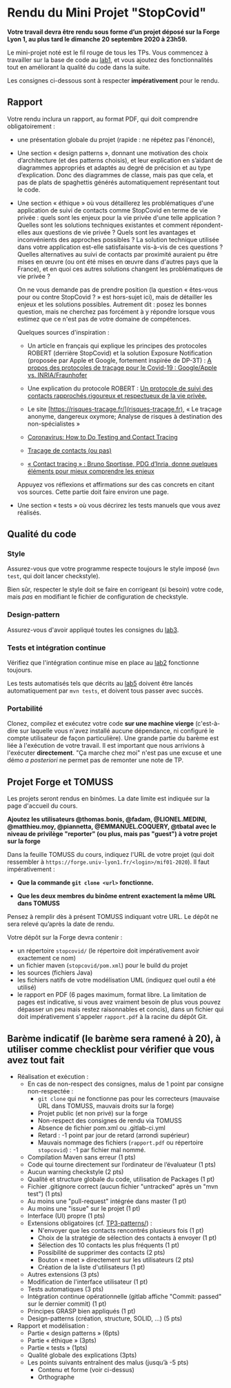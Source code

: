 # Rendu du Mini Projet "StopCovid"

**Votre travail devra être rendu sous forme d’un projet déposé sur la Forge Lyon 1, au plus tard le dimanche 20 septembre 2020 à 23h59.**

Le mini-projet noté est le fil rouge de tous les TPs. Vous commencez à
travailler sur la base de code au [lab1](TP1-java/), et vous ajoutez
des fonctionnalités tout en améliorant la qualité du code dans la
suite.

Les consignes ci-dessous sont à respecter **impérativement** pour le rendu.

## Rapport

Votre rendu inclura un rapport, au format PDF, qui doit comprendre
obligatoirement :

- une présentation globale du projet (rapide : ne répétez pas
  l'énoncé),

- Une section « design patterns », donnant une motivation des choix d’architecture (et des patterns choisis), et leur explication en s’aidant de diagrammes appropriés et adaptés au degré de précision et au type d’explication. Donc des diagrammes de classe, mais pas que cela, et pas de plats de spaghettis générés automatiquement représentant tout le code.
  
- Une section « éthique » où vous détaillerez les problématiques d'une application de suivi de contacts comme StopCovid en terme de vie privée : quels sont les enjeux pour la vie privée d'une telle application ? Quelles sont les solutions techniques existantes et comment répondent-elles aux questions de vie privée ? Quels sont les avantages et inconvénients des approches possibles ? La solution technique utilisée dans votre application est-elle satisfaisante vis-à-vis de ces questions ? Quelles alternatives au suivi de contacts par proximité auraient pu être mises en œuvre (ou ont été mises en œuvre dans d'autres pays que la France), et en quoi ces autres solutions changent les problématiques de vie privée ?

  On ne vous demande pas de prendre position (la question « êtes-vous pour ou contre StopCovid ? » est hors-sujet ici), mais de détailler les enjeux et les solutions possibles. Autrement dit : posez les bonnes question, mais ne cherchez pas forcément à y répondre lorsque vous estimez que ce n'est pas de votre domaine de compétences.

  Quelques sources d'inspiration :

  * Un article en français qui explique les principes des protocoles ROBERT (derrière StopCovid) et la solution Exposure Notification (proposée par Apple et Google, fortement inspirée de DP-3T) : [A propos des protocoles de traçage pour le Covid-19 : Google/Apple vs. INRIA/Fraunhofer](https://linuxfr.org/users/codefish/journaux/a-propos-des-protocoles-de-tracage-pour-le-covid-19-google-apple-vs-inria-fraunhofer)

  * Une explication du protocole ROBERT : [Un protocole de suivi des contacts rapprochés,rigoureux et respectueux de la vie privée.](https://www.inria.fr/sites/default/files/2020-04/Pr%C3%A9sentation%20du%20protocole%20Robert.pdf)

  * Le site [https://risques-tracage.fr/](risques-tracage.fr), « Le traçage anonyme, dangereux oxymore; Analyse de risques à destination des non-spécialistes »

  * [Coronavirus: How to Do Testing and Contact Tracing](https://medium.com/@tomaspueyo/coronavirus-how-to-do-testing-and-contact-tracing-bde85b64072e)

  * [Traçage de contacts (ou pas)](https://sites.google.com/view/covid19-distanciationsociale/)

  * [« Contact tracing » : Bruno Sportisse, PDG d’Inria, donne quelques éléments pour mieux comprendre les enjeux](https://www.inria.fr/fr/contact-tracing-bruno-sportisse-pdg-dinria-donne-quelques-elements-pour-mieux-comprendre-les-enjeux)
  
  Appuyez vos réflexions et affirmations sur des cas concrets en citant vos sources. Cette partie doit faire environ une page.
  
- Une section « tests » où vous décrirez les tests manuels que vous
  avez réalisés.

## Qualité du code

### Style

Assurez-vous que votre programme respecte toujours le style imposé
(`mvn test`, qui doit lancer checkstyle).

Bien sûr, respecter le style doit se faire en corrigeant (si besoin)
votre code, mais *pas* en modifiant le fichier de configuration de
checkstyle.

### Design-pattern

Assurez-vous d'avoir appliqué toutes les consignes du
[lab3](TP3-patterns/).

### Tests et intégration continue

Vérifiez que l'intégration continue mise en place au
[lab2](TP2-outils/) fonctionne toujours.

Les tests automatisés tels que décrits au [lab5](TP4-tests/) doivent
être lancés automatiquement par `mvn tests`, et doivent tous passer
avec succès.

### Portabilité

Clonez, compilez et exécutez votre code **sur une machine vierge**
(c'est-à-dire sur laquelle vous n'avez installé aucune dépendance, ni
configuré le compte utilisateur de façon particulière). Une grande
partie du barème est liée à l'exécution de votre travail. Il est
important que nous arrivions à l'exécuter **directement**. "Ça marche
chez moi" n'est pas une excuse et une démo *a posteriori* ne permet
pas de remonter une note de TP.

## Projet Forge et TOMUSS

Les projets seront rendus en binômes. La date limite est indiquée sur
la page d'accueil du cours.

**Ajoutez les utilisateurs @thomas.bonis, @fadam, @LIONEL.MEDINI,
@matthieu.moy, @piannetta, @EMMANUEL.COQUERY, @tbatal avec le niveau de privilège
"reporter" (ou plus, mais pas "guest") à votre projet sur la forge**

Dans la feuille TOMUSS du cours, indiquez l'URL de votre projet (qui
doit ressembler à `https://forge.univ-lyon1.fr/<login>/mif01-2020`). Il
faut impérativement :

- **Que la commande `git clone <url>` fonctionne.**

- **Que les deux membres du binôme entrent exactement la même URL dans TOMUSS**

Pensez à remplir dès à présent TOMUSS indiquant votre URL.
Le dépôt ne sera relevé qu’après la date de rendu.

Votre dépôt sur la Forge devra contenir :

- un répertoire `stopcovid/` (le répertoire doit impérativement avoir exactement ce nom)
- un fichier maven (`stopcovid/pom.xml`) pour le build du projet
- les sources (fichiers Java)
- les fichiers natifs de votre modélisation UML (indiquez quel outil a été utilisé)
- le rapport en PDF (6 pages maximum, format libre. La limitation de pages est indicative, si vous avez vraiment besoin de plus vous pouvez dépasser un peu mais restez raisonnables et concis), dans un fichier qui doit impérativement s'appeler `rapport.pdf` à la racine du dépôt Git.

## Barème indicatif (le barème sera ramené à 20), à utiliser comme checklist pour vérifier que vous avez tout fait

- Réalisation et exécution :
  - En cas de non-respect des consignes, malus de 1 point par consigne non-respectée :
    - `git clone` qui ne fonctionne pas pour les correcteurs (mauvaise URL dans TOMUSS, mauvais droits sur la forge)
    - Projet public (et non privé) sur la forge
    - Non-respect des consignes de rendu via TOMUSS
    - Absence de fichier pom.xml ou .gitlab-ci.yml
    - Retard : -1 point par jour de retard (arrondi supérieur)
    - Mauvais nommage des fichiers (`rapport.pdf` ou répertoire `stopcovid`) : -1 par fichier mal nommé.
  - Compilation Maven sans erreur (1 pts)
  - Code qui tourne directement sur l’ordinateur de l’évaluateur (1 pts)
  - Aucun warning checkstyle (2 pts)
  - Qualité et structure globale du code, utilisation de Packages (1 pt)
  - Fichier .gitignore correct (aucun fichier "untracked" après un "mvn test") (1 pts)
  - Au moins une "pull-request" intégrée dans master (1 pt)
  - Au moins une "issue" sur le projet (1 pt)
  - Interface (UI) propre (1 pts)
  - Extensions obligatoires (cf. [TP3-patterns/](TP3-patterns/)) :
    - N'envoyer que les contacts rencontrés plusieurs fois (1 pt)
    - Choix de la stratégie de sélection des contacts à envoyer (1 pt)
    - Sélection des 10 contacts les plus fréquents (1 pt)
    - Possibilité de supprimer des contacts (2 pts)
    - Bouton « meet » directement sur les utilisateurs (2 pts)
    - Création de la liste d'utilisateurs (1 pt)
  - Autres extensions (3 pts)
  - Modification de l'interface utilisateur (1 pt)
  - Tests automatiques (3 pts)
  - Intégration continue opérationnelle (gitlab affiche "Commit: passed" sur le dernier commit) (1 pt)
  - Principes GRASP bien appliqués (1 pt)
  - Design-patterns (création, structure, SOLID, ...) (5 pts)
- Rapport et modélisation :
  - Partie « design patterns » (6pts)
  - Partie « éthique » (3pts)
  - Partie « tests » (1pts)
  - Qualité globale des explications (3pts)
  - Les points suivants entraînent des malus (jusqu’à -5 pts)
    - Contenu et forme (voir ci-dessus)
    - Orthographe
